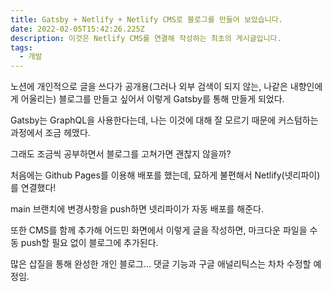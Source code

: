 ```yaml
---
title: Gatsby + Netlify + Netlify CMS로 블로그를 만들어 보았습니다.
date: 2022-02-05T15:42:26.225Z
description: 이것은 Netlify CMS를 연결해 작성하는 최초의 게시글입니다.
tags:
  - 개발
---
```

노션에 개인적으로 글을 쓰다가 공개용(그러나 외부 검색이 되지 않는, 나같은 내향인에게 어울리는) 블로그를 만들고 싶어서 이렇게 Gatsby를 통해 만들게 되었다.

Gatsby는 GraphQL을 사용한다는데, 나는 이것에 대해 잘 모르기 때문에 커스텀하는 과정에서 조금 헤맸다.

그래도 조금씩 공부하면서 블로그를 고쳐가면 괜찮지 않을까?

처음에는 Github Pages를 이용해 배포를 했는데, 묘하게 불편해서 Netlify(넷리파이)를 연결했다!

main 브랜치에 변경사항을 push하면 넷리파이가 자동 배포를 해준다.

또한 CMS를 함께 추가해 어드민 화면에서 이렇게 글을 작성하면, 마크다운 파일을 수동 push할 필요 없이 블로그에 추가된다. 

많은 삽질을 통해 완성한 개인 블로그... 댓글 기능과  구글 애널리틱스는 차차 수정할 예정임.